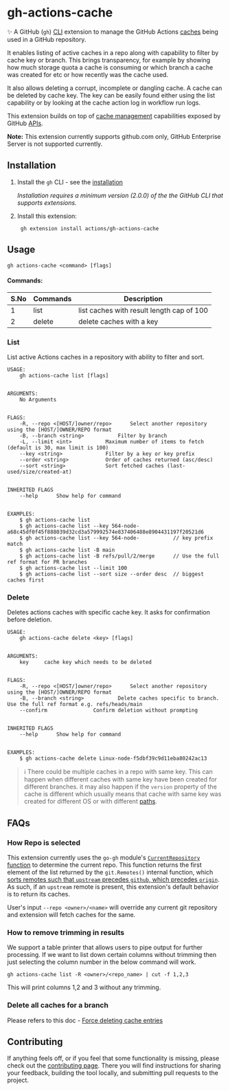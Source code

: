 # gh-actions-cache

✨ A GitHub (`gh`) [CLI](https://cli.github.com/) extension to manage the GitHub Actions [caches](https://docs.github.com/en/actions/using-workflows/caching-dependencies-to-speed-up-workflows) being used in a GitHub repository. 

It enables listing of active caches in a repo along with capability to filter by cache key or branch. This brings transparency, for example by showing how much storage quota a cache is consuming or which branch a cache was created for etc or how recently was the cache used.

It also allows deleting a corrupt, incomplete or dangling cache. A cache can be deleted by cache key. The key can be easily found either using the list capability or by looking at the cache action log in workflow run logs.

This extension builds on top of [cache management](https://docs.github.com/en/actions/using-workflows/caching-dependencies-to-speed-up-workflows#managing-caches) capabilities exposed by GitHub [APIs](https://docs.github.com/en/rest/actions/cache).

**Note:** This extension currently supports github.com only, GitHub Enterprise Server is not supported currently.

## Installation

1. Install the `gh` CLI - see the [installation](https://github.com/cli/cli#installation)
   
   _Installation requires a minimum version (2.0.0) of the the GitHub CLI that supports extensions._

2. Install this extension:

        gh extension install actions/gh-actions-cache

## Usage

    gh actions-cache <command> [flags]

#### Commands:

S.No  | Commands | Description
------------- | ------------- | -------------
1  | list | list caches with result length cap of 100
2  | delete | delete caches with a key

### List

List active Actions caches in a repository with ability to filter and sort.

``` 
USAGE:
	gh actions-cache list [flags]


ARGUMENTS:
	No Arguments


FLAGS:
	-R, --repo <[HOST/]owner/repo>		Select another repository using the [HOST/]OWNER/REPO format
	-B, --branch <string>			Filter by branch
	-L, --limit <int>			Maximum number of items to fetch (default is 30, max limit is 100)
	--key <string>				Filter by a key or key prefix
	--order <string>			Order of caches returned (asc/desc)
	--sort <string>				Sort fetched caches (last-used/size/created-at)


INHERITED FLAGS
	--help		Show help for command


EXAMPLES:
	$ gh actions-cache list
	$ gh actions-cache list --key 564-node-a68c45df0f45f888039d32cd3a579992574e837406488e8904431197f20521d6
	$ gh actions-cache list --key 564-node-           // key prefix match
	$ gh actions-cache list -B main
	$ gh actions-cache list -B refs/pull/2/merge      // Use the full ref format for PR branches
	$ gh actions-cache list --limit 100
	$ gh actions-cache list --sort size --order desc  // biggest caches first
```

### Delete 

Deletes actions caches with specific cache key. It asks for confirmation before deletion.

```
USAGE:
	gh actions-cache delete <key> [flags]


ARGUMENTS:
	key		cache key which needs to be deleted

	
FLAGS:
	-R, --repo <[HOST/]owner/repo>		Select another repository using the [HOST/]OWNER/REPO format
	-B, --branch <string>			Delete caches specific to branch. Use the full ref format e.g. refs/heads/main
	--confirm				Confirm deletion without prompting


INHERITED FLAGS
	--help		Show help for command
        

EXAMPLES:
	$ gh actions-cache delete Linux-node-f5dbf39c9d11eba80242ac13
```


> ℹ️ There could be multiple caches in a repo with same key. This can happen when different caches with same key have been created for different branches. it may also happen if the `version` property of the cache is different which usually means that cache with same key was created for different OS or with different [paths](https://github.com/actions/cache#inputs).

## FAQs

### How Repo is selected

This extension currently uses the `go-gh` module's [`CurrentRepository` function](https://github.com/actions/gh-actions-cache/blob/d3293b69e1c5bc17686d815ab2c64618618c95df/internal/utils.go#L26) to determine the current repo. This function returns the first element of the list returned by the `git.Remotes()` internal function, which [sorts remotes such that `upstream` precedes `github`, which precedes `origin`](https://github.com/cli/go-gh/blob/c2fc965daac88a8a38dd8af02f236095b5dd48f1/internal/git/remote.go#L30). As such, if an `upstream` remote is present, this extension's default behavior is to return its caches. 

User's input `--repo <owner>/<name>` will override any current git repository and extension will fetch caches for the same.

### How to remove trimming in results

We support a table printer that allows users to pipe output for further processing. If we want to list down certain columns without trimming then just selecting the column number in the below command will work.

`gh actions-cache list -R <owner>/<repo_name> | cut -f 1,2,3`

This will print columns 1,2 and 3 without any trimming.

### Delete all caches for a branch

Please refers to this doc - [Force deleting cache entries](https://docs.github.com/en/actions/using-workflows/caching-dependencies-to-speed-up-workflows#force-deleting-cache-entries)

## Contributing
If anything feels off, or if you feel that some functionality is missing, please check out the [contributing page](CONTRIBUTING.md). There you will find instructions for sharing your feedback, building the tool locally, and submitting pull requests to the project.
